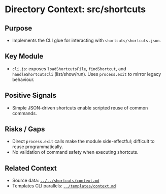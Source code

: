# Directory Context: src/shortcuts

## Purpose
- Implements the CLI glue for interacting with `shortcuts/shortcuts.json`.

## Key Module
- `cli.js`: exposes `loadShortcutsFile`, `findShortcut`, and `handleShortcutsCli` (list/show/run). Uses `process.exit` to mirror legacy behaviour.

## Positive Signals
- Simple JSON-driven shortcuts enable scripted reuse of common commands.

## Risks / Gaps
- Direct `process.exit` calls make the module side-effectful; difficult to reuse programmatically.
- No validation of command safety when executing shortcuts.

## Related Context
- Source data: [`../../shortcuts/context.md`](../../shortcuts/context.md)
- Templates CLI parallels: [`../templates/context.md`](../templates/context.md)

